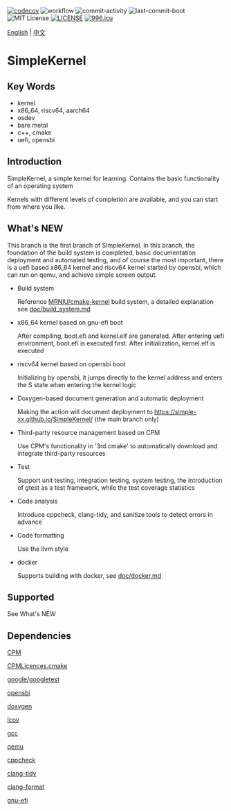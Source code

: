 [![codecov](https://codecov.io/gh/Simple-XX/SimpleKernel/graph/badge.svg?token=J7NKK3SBNJ)](https://codecov.io/gh/Simple-XX/SimpleKernel)
![workflow](https://github.com/Simple-XX/SimpleKernel/actions/workflows/workflow.yml/badge.svg)
![commit-activity](https://img.shields.io/github/commit-activity/t/Simple-XX/SimpleKernel)
![last-commit-boot](https://img.shields.io/github/last-commit/Simple-XX/SimpleKernel/boot)
![MIT License](https://img.shields.io/github/license/mashape/apistatus.svg)
[![LICENSE](https://img.shields.io/badge/license-Anti%20996-blue.svg)](https://github.com/996icu/996.ICU/blob/master/LICENSE)
[![996.icu](https://img.shields.io/badge/link-996.icu-red.svg)](https://996.icu)

[English](./README_ENG.md) | [中文](./README.md)

# SimpleKernel

## Key Words

- kernel
- x86_64, riscv64, aarch64
- osdev
- bare metal
- c++, cmake
- uefi, opensbi

## Introduction

SimpleKernel, a simple kernel for learning. Contains the basic functionality of an operating system

Kernels with different levels of completion are available, and you can start from where you like.

## What's NEW

This branch is the first branch of SImpleKernel. In this branch, the foundation of the build system is completed, basic documentation deployment and automated testing, and of course the most important, there is a uefi based x86_64 kernel and riscv64 kernel started by opensbi, which can run on qemu, and achieve simple screen output.

- Build system

  Reference [MRNIU/cmake-kernel](https://github.com/MRNIU/cmake-kernel) build system, a detailed explanation see [doc/build_system.md](./doc/build_system.md)

- x86_64 kernel based on gnu-efi boot

  After compiling, boot.efi and kernel.elf are generated. After entering uefi environment, boot.efi is executed first. After initialization, kernel.elf is executed

- riscv64 kernel based on opensbi boot

  Initializing by opensbi, it jumps directly to the kernel address and enters the S state when entering the kernel logic

- Doxygen-based document generation and automatic deployment

  Making the action will document deployment to https://simple-xx.github.io/SimpleKernel/ (the main branch only)

- Third-party resource management based on CPM

  Use CPM's functionality in '3rd.cmake' to automatically download and integrate third-party resources

- Test

    Support unit testing, integration testing, system testing, the introduction of gtest as a test framework, while the test coverage statistics

- Code analysis

    Introduce cppcheck, clang-tidy, and sanitize tools to detect errors in advance

- Code formatting

    Use the llvm style
    
- docker

    Supports building with docker, see [doc/docker.md](./doc/docker.md)

## Supported

See What's NEW

## Dependencies

[CPM](https://github.com/cpm-cmake/CPM.cmake)

[CPMLicences.cmake](https://github.com/TheLartians/CPMLicenses.cmake)

[google/googletest](https://github.com/google/googletest)

[opensbi](https://github.com/riscv-software-src/opensbi)

[doxygen](https://www.doxygen.nl/)

[lcov](https://github.com/linux-test-project/lcov)

[gcc](https://gcc.gnu.org/)

[qemu](https://www.qemu.org/)

[cppcheck](https://cppcheck.sourceforge.io/)

[clang-tidy](https://clang.llvm.org/extra/clang-tidy/)

[clang-format](https://clang.llvm.org/docs/ClangFormat.html)

[gnu-efi](https://sourceforge.net/projects/gnu-efi/)

